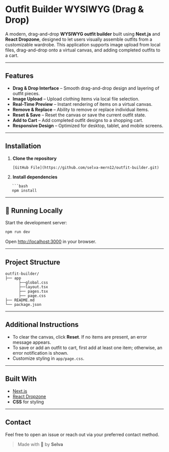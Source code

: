 # Outfit Builder WYSIWYG (Drag & Drop)

A modern, drag-and-drop **WYSIWYG outfit builder** built using **Next.js** and **React Dropzone**, designed to let users visually assemble outfits from a customizable wardrobe. This application supports image upload from local files, drag-and-drop onto a virtual canvas, and adding completed outfits to a cart.

---

## Features

- **Drag & Drop Interface** – Smooth drag-and-drop design and layering of outfit pieces.
- **Image Upload** – Upload clothing items via local file selection.
- **Real-Time Preview** – Instant rendering of items on a virtual canvas.
- **Remove & Replace** – Ability to remove or replace individual items.
- **Reset & Save** – Reset the canvas or save the current outfit state.
- **Add to Cart** – Add completed outfit designs to a shopping cart.
- **Responsive Design** – Optimized for desktop, tablet, and mobile screens.

---

## Installation

1. **Clone the repository**
   ```
   [GitHub File](https://github.com/selva-mern12/outfit-builder.git)
   ```


2. **Install dependencies**
````
   ```bash
   npm install
````
---

## 🧪 Running Locally

Start the development server:

```bash
npm run dev
```

Open [http://localhost:3000](http://localhost:3000) in your browser.

---

## Project Structure

```
outfit-builder/
├── app
      ├──global.css
      ├──layout.tsx
      ├── pages.tsx       
      ├── page.css        
├── README.md        
└── package.json      
```

---

## Additional Instructions

- To clear the canvas, click **Reset**. If no items are present, an error message appears.
- To save or add an outfit to cart, first add at least one item; otherwise, an error notification is shown.
- Customize styling in `app/page.css`.

---

## Built With

- [Next.js](https://nextjs.org/)
- [React Dropzone](https://react-dropzone.js.org/)
- **CSS** for styling

---

## Contact

Feel free to open an issue or reach out via your preferred contact method.

> Made with 💖 by **Selva**

